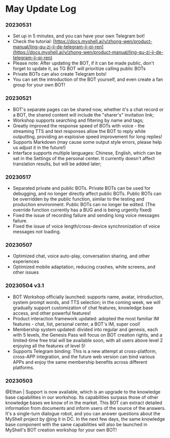# May Update Log

### 20230531

* Set up in 5 minutes, and you can have your own Telegram bot!
* Check the tutorial: [https://docs.myshell.ai/v/zhong-wen/product-manual/ling-qu-zi-ji-de-telegram-ji-qi-ren](https://docs.myshell.ai/v/zhong-wen/product-manual/ling-qu-zi-ji-de-telegram-ji-qi-ren)
* Please note: After updating the BOT, if it can be made public, don't forget to update it, as TG BOT will prioritize calling public BOTs
* Private BOTs can also create Telegram bots!
* You can set the introduction of the BOT yourself, and even create a fan group for your own BOT!

### 20230521

* BOT's separate pages can be shared now, whether it's a chat record or a BOT, the shared content will include the "sharer's" invitation link;
* Workshop supports searching and filtering by name and tags;
* Greatly improved the response speed of BOTs with voice - the streaming TTS and text responses allow the BOT to reply while outputting, providing an explosive speed improvement for long replies!
* Supports Markdown (may cause some output style errors, please help us adjust it in the future!)
* Interface supports multiple languages: Chinese, English, which can be set in the Settings of the personal center. It currently doesn't affect translation results, but will be added later;

### 20230517

* Separated private and public BOTs. Private BOTs can be used for debugging, and no longer directly affect public BOTs. Public BOTs can be overridden by the public function, similar to the testing and production environment. Public BOTs can no longer be edited. (The override function currently has a BUG and is being urgently fixed)
* Fixed the issue of recording failure and sending long voice messages failure.
* Fixed the issue of voice length/cross-device synchronization of voice messages not loading.

### 20230507

* Optimized chat, voice auto-play, conversation sharing, and other experiences
* Optimized mobile adaptation, reducing crashes, white screens, and other issues

### 20230504 v3.1&#x20;

* BOT Workshop officially launched: supports name, avatar, introduction, system prompt words, and TTS selection; in the coming week, we will gradually support customization of chat features, knowledge base access, and other powerful features!&#x20;
* Product interaction framework updated: adopted the most familiar IM features - chat, list, personal center, a BOT's IM, super cool!
* Membership system updated: divided into regular and genesis, each with 5 levels, the Genesis Pass will focus on BOT creation rights, and a limited-time free trial will be available soon, with all users above level 2 enjoying all the features of level 5!&#x20;
* Supports Telegram binding: This is a new attempt at cross-platform, cross-APP integration, and the future web version can bind various APPs and enjoy the same membership benefits across different platforms.

### 20230503&#x20;

@Ethan | Support is now available, which is an upgrade to the knowledge base capabilities in our workshop. Its capabilities surpass those of other knowledge bases we know of in the market. This BOT can extract detailed information from documents and inform users of the source of the answers. It's a single-turn dialogue robot, and you can answer questions about the MyShell project by @ing it in DC. In the next few days, the same knowledge base component with the same capabilities will also be launched in MyShell's BOT creation workshop for your own BOT!